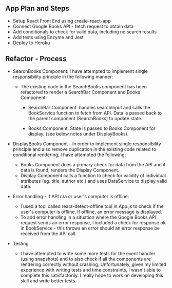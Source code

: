 ## App Plan and Steps
- Setup React Front End using create-react-app
- Connect Google Books API - fetch request to obtain data
- Add conditionals to check for valid data, including no search results
- Add tests using Enzyme and Jest
- Deploy to Heroku

## Refactor - Process
 - SearchBooks Component: I have attempted to implement single responsibility principle in the following manner:
    - The existing code in the SearchBooks component has been refactored to render a SearchBar Component and Books Component.

      - SearchBar Component:  handles searchInput and calls the BookService function to fetch from API. Data is passed back to the parent component (SearchBooks) to update state.

      - Books Component: State is passed to Books Component for display. (see below notes under DisplayBooks).

 - DisplayBooks Component - In order to implement single responsibility principle and also remove duplication in the existing code related to conditional rendering, I have attempted the following:
   - Books Component does a primary check for data from the API and if data is found, renders the Display Component.
   - Display Component calls a function to check for validity of individual attributes (eg. title, author etc.) and uses  DataService to display valid data.  

 - Error handling - if API n/a or user's computer is offline:
    - I used a tool called react-detect-offline tool in App.js to check if the user's computer is offline. If offline, an error message is displayed.
    - To add error handling in a situation where the Google Books API request sends an error response, I included a check for response.ok in BookService - this throws an error should an error response be received from the API call.

 - Testing
    - I have attempted to write some more tests for the event handler (using snapshots) and to also check if all the components are rendering correctly without crashing. Unfortunately, given my limited experience with writing tests and time constraints, I wasn't able to complete this satisfactorily. I really hope to work on developing this skill and write better tests.
